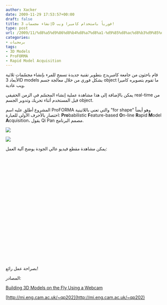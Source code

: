 ```yaml
---
author: Xacker
date: 2009-11-29 17:53:57+00:00
draft: false
title: إنشاء مجسمات 3D فورياً باستخدام كاميرا ويب!
type: post
url: /2009/11/%d8%a5%d9%86%d8%b4%d8%a7%d8%a1-%d9%85%d8%ac%d8%b3%d9%85%d8%a7%d8%aa-3d-%d9%81%d9%88%d8%b1%d9%8a%d8%a7%d9%8b-%d8%a8%d8%a7%d8%b3%d8%aa%d8%ae%d8%af%d8%a7%d9%85-%d9%83%d8%a7%d9%85%d9%8a%d8%b1%d8%a7-%d9%88/
categories:
- برمجيات
tags:
- 3D Models
- ProFORMA
- Rapid Model Acquisition
---
```


قام باحثون من جامعة كامبريدج بتطوير تقنية جديدة تسمح للمرء بإنشاء مجسّمات ثلاثية الأبعاد 3D models بشكل فوري من خلال معالجة جسم object ما تقوم بتصويره كاميرا ويب عادية.

يمكن بالإضافة إلى هذا مشاهدة عملية إنشاء المجسّم في الزمن الحقيقي real-time من قبل المستخدم أثناء تحريك وتدوير الجسم object.

المشروع أطلق عليه اسم ProFORMA والتي تعني باللاتينية "for shape" وهو أيضاً اختصار بالأحرف الأولى للعبارة: **Pro**babilistic **F**eature-based **O**n-line **R**apid **M**odel **A**cquisition، يقول Qi Pan مصمم البرنامج.


![](https://www.it-scoop.com/wp-content/uploads/2009/11/stages.png)





![](https://www.it-scoop.com/wp-content/uploads/2009/11/resblocks4.png)




<!-- more -->

يمكن مشاهدة مقطع فيديو عالي الجودة يوضح آلية العمل:






<object classid="clsid:d27cdb6e-ae6d-11cf-96b8-444553540000" width="560" codebase="http://download.macromedia.com/pub/shockwave/cabs/flash/swflash.cab#version=6,0,40,0" height="340"><embed src="http://www.youtube.com/v/vEOmzjImsVc&hl=fr_FR&fs=1&" allowscriptaccess="always" height="340" width="560" allowfullscreen="true" type="application/x-shockwave-flash"></embed></object>



بصراحة عمل رائع!

المصادر:


[Building 3D Models on the Fly Using a Webcam](http://scitedaily.wordpress.com/2009/11/25/building-3d-models-on-the-fly-using-a-webcam/)




[http://mi.eng.cam.ac.uk/~qp202](http://mi.eng.cam.ac.uk/~qp202)
